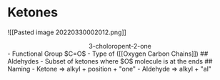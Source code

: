 # Ketones
![[Pasted image 20220330002012.png]]
<center>3-choloropent-2-one</center>
- Functional Group $C=O$
- Type of ([[Oxygen Carbon Chains]])
## Aldehydes
- Subset of ketones where $O$ molecule is at the ends
## Naming
- Ketone => alkyl + position + "one" 
- Aldehyde => alkyl + "al"